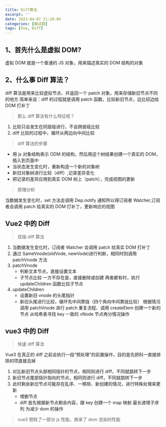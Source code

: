 ```yaml
---
title: Diff算法
excerpt: ''
date: 2023-04-07 21:20:04
categories: [面试题]
tags: [Vue, Diff]
---
```


## 1、首先什么是虚拟 DOM?

虚拟 DOM 就是一个普通的 JS 对象，用来描述真实的 DOM 结构的对象

## 2、什么事 Diff 算法？

diff 算法是用来比较虚拟节点、并返回一个 patch 对象，用来存储新旧节点不同的地方
简单来说：diff 的过程就是调用 patch 函数，比较新旧节点，边比较边给 DOM 打补丁

> 那么 diff 算法有什么特征呢？

1. 比较只会发生在同层级进行，不会跨层级比较
2. diff 比较的过程中，循环从两边向中间比较

> diff 算法的步骤

- 用 js 对象结构表示 ODM 的结构，然后用这个树结果创建一个真实的 DOM，插入到页面中
- 当状态发生变化时，重新构造一个新的对象树
- 新旧对象树进行比较（diff）,记录差异变化
- 把记录的差异应用到真实 DOM 树上（patch），完成视图的更新

> 原理分析

当数据发生变化时，set 方法会调用 Dep.notify 通知所以得订阅者 Watcher,订阅者会调用 patch 给真实的 DOM 打补丁，更新响应的视图

## Vue2 中的 Diff

> 双端 diff 算法

1. 当数据发生变化时，订阅者 Watcher 会调用 patch 给真实 DOM 打补丁
2. 通过 SameVnode(oldVode, newVode)进行判断，相同时则调用 patchVnode 方法
3. patchVnode
   - 判断文本节点，直接设置文本
   - 子节点比较
     一方不存在是，直接删除或创建
     两者都有时，执行 updateChildren 函数比较子节点
4. updateChildren
   - 设置新旧 vnode 的头尾指针
   - 新旧头尾进行比较，循环先中间靠拢（四个角向中间靠拢比较）
     根据情况调用 patchVnode 进行 patch 重复流程、调用 createElem 创建一个新的节点
     从哈希表寻找 key 一致的 vNode 节点再分情况操作

## vue3 中的 Diff

> 快速 diff 算法

Vue3 在真正的 diff 之前会执行一段“预处理”的前置操作，目的是先把科一直接排除的项直接去掉

1. 对比新旧节点头部相同指针的节点，相同则进行 diff，不同就跳转下一步
2. 新旧节点尾部指针指向的节点，相同则进行 diff，不同就跳转下一步
3. 此时剩余新旧节点可能存在乱序、一移除、新创建的情况，进行特殊处理来更新
   - 增删节点
   - diff
     首先根据新节点剩余内容，跟 key 创建一个 map 映射
     最长递增子序列 为减少 dom 的操作

> vue3 牺牲了一部分 js 性能，换来了 dom 渲染的性能
